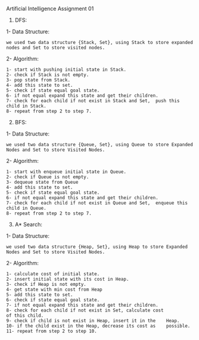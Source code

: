 Artificial Intelligence
Assignment 01

1) DFS:

1- Data Structure: 
	
	we used two data structure {Stack, Set}, using Stack to store expanded nodes and Set to store visited nodes.

2- Algorithm:

	1- start with pushing initial state in Stack.
	2- check if Stack is not empty.
	3- pop state from Stack.
	4- add this state to set.
	5- check if state equal goal state.
	6- if not equal expand this state and get their children.
	7- check for each child if not exist in Stack and Set, 	push this child in Stack.
	8- repeat from step 2 to step 7.


2) BFS:

1- Data Structure: 
	
	we used two data structure {Queue, Set}, using Queue to store Expanded Nodes and Set to store Visited Nodes.

2- Algorithm:

	1- start with enqueue initial state in Queue.
	2- check if Queue is not empty.
	3- dequeue state from Queue
	4- add this state to set.
	5- check if state equal goal state.
	6- if not equal expand this state and get their children.
	7- check for each child if not exist in Queue and Set, 	enqueue this child in Queue.
	8- repeat from step 2 to step 7.





3) A* Search:

1- Data Structure: 
	
	we used two data structure {Heap, Set}, using Heap to store Expanded Nodes and Set to store Visited Nodes.

2- Algorithm:

	1- calculate cost of initial state.
	2- insert initial state with its cost in Heap.
	3- check if Heap is not empty.
	4- get state with min cost from Heap
	5- add this state to set.
	6- check if state equal goal state.
	7- if not equal expand this state and get their children.
	8- check for each child if not exist in Set, calculate cost
	of this child.
	9- check if child is not exist in Heap, insert it in the 	Heap.
	10- if the child exist in the Heap, decrease its cost as 	possible.
	11- repeat from step 2 to step 10.
